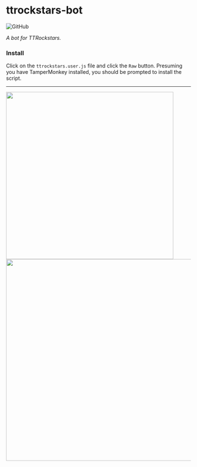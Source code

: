 # ttrockstars-bot

![GitHub](https://img.shields.io/github/license/jibstack64/ttrockstars-bot)

*A bot for TTRockstars.*

### Install
Click on the `ttrockstars.user.js` file and click the `Raw` button. Presuming you have TamperMonkey installed, you should be prompted to install the script.

---

<img src="https://user-images.githubusercontent.com/107510599/215262791-e138153d-0e51-49a1-bbc0-3a8284ee07d7.png" width="456px"> <img src="https://user-images.githubusercontent.com/107510599/215262789-d3f6949a-5591-4e93-a8ea-07dc46c001d9.png" width="550px">
